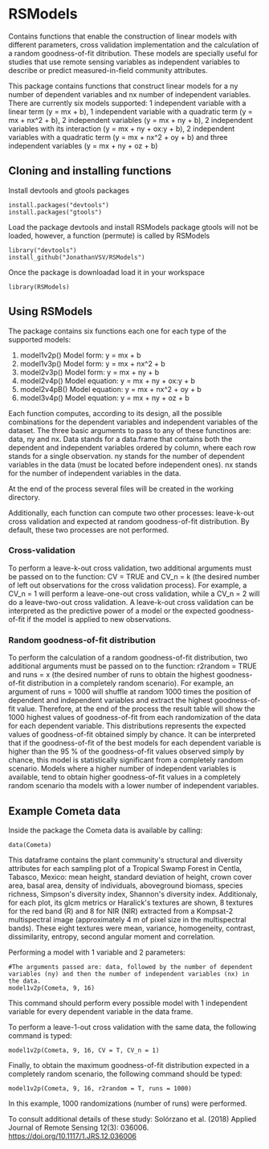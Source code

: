 # RSModels

Contains functions that enable the construction of linear models with different parameters, cross validation implementation and the calculation of a random goodness-of-fit ditribution. These models are specially useful for studies that use remote sensing variables as independent variables to describe or predict measured-in-field community attributes. 

This package contains functions that construct linear models for a ny number of dependent variables and nx number of independent variables. There are currently six models supported: 1 independent variable with a linear term (y = mx + b), 1 independent variable with a quadratic term (y = mx + nx^2 + b), 2 independent variables (y = mx + ny + b), 2 independent variables with its interaction (y = mx + ny + ox:y + b), 2 independent variables with a quadratic term (y = mx + nx^2 + oy + b) and three independent variables (y = mx + ny + oz + b)

## Cloning and installing functions
Install devtools and gtools packages

```
install.packages("devtools")
install.packages("gtools")
```
Load the package devtools and install RSModels package
gtools will not be loaded, however, a function (permute) is called by RSModels

```
library("devtools")
install_github("JonathanVSV/RSModels")
```

Once the package is downloadad load it in your workspace 

```
library(RSModels)
```

## Using RSModels

The package contains six functions each one for each type of the supported models:
1. model1v2p()
	Model form: y = mx + b
2. model1v3p()
	Model form: y = mx + nx^2 + b
3. model2v3p()
	Model form: y = mx + ny + b
4. model2v4p()
	Model equation: y = mx + ny + ox:y + b
5. model2v4pB()
	Model equation: y = mx + nx^2 + oy + b
6. model3v4p()
	Model equation: y = mx + ny + oz + b

Each function computes, according to its design, all the possible combinations for the dependent variables and independent variables of the dataset. The three basic arguments to pass to any of these functinos are: data, ny and nx. Data stands for a data.frame that contains both the dependent and independent variables ordered by column, where each row stands for a single observation. ny stands for the number of dependent variables in the data (must be located before independent ones). nx stands for the number of independent variables in the data.

At the end of the process several files will be created in the working directory.

Additionally, each function can compute two other processes: leave-k-out cross validation and expected at random goodness-of-fit distribution.  By default, these two processes are not performed. 

### Cross-validation
To perform a leave-k-out cross validation, two additional arguments must be passed on to the function: CV = TRUE and CV_n = k (the desired number of left out observations for the cross validation process). For example, a CV_n = 1 will perform a leave-one-out cross validation, while a CV_n = 2 will do a leave-two-out cross validation. A leave-k-out cross validation can be interpreted as the predictive power of a model or the expected goodness-of-fit if the model is applied to new observations.

### Random goodness-of-fit distribution
To perform the calculation of a random goodness-of-fit distribution, two additional arguments must be passed on to the function: r2random = TRUE and runs = x (the desired number of runs to obtain the highest goodness-of-fit distribution in a completely random scenario). For example, an argument of runs = 1000 will shuffle at random 1000 times the position of dependent and independent variables and extract the highest goodness-of-fit value. Therefore, at the end of the process the result table will show the 1000 highest values of goodness-of-fit from each randomization of the data for each dependent variable. This distributions represents the expected values of goodness-of-fit obtained simply by chance. It can be interpreted that if the goodness-of-fit of the best models for each dependent variable is higher than the 95 % of the goodness-of-fit values observed simply by chance, this model is statistically significant from a completely random scenario. 
Models where a higher number of independent variables is available, tend to obtain higher goodness-of-fit values in a completely random scenario tha models with a lower number of independent variables.

## Example Cometa data
Inside the package the Cometa data is available by calling:

```
data(Cometa)
```

This dataframe contains the plant community's structural and diversity attributes for each sampling plot of a Tropical Swamp Forest in Centla, Tabasco, Mexico: mean height, standard deviation of height, crown cover area, basal area, density of individuals, aboveground biomass, species richness, Simpson's diversity index, Shannon's diversity index. Additionaly, for each plot, its glcm metrics  or Haralick's textures are shown, 8 textures for the red band (R) and 8 for NIR (NIR) extracted from a Kompsat-2 multispectral image (approximately 4 m of pixel size in the multispectral bands). These eight textures were mean, variance, homogeneity, contrast, dissimilarity, entropy, second angular moment and correlation.

Performing a model with 1 variable and 2 parameters:

```
#The arguments passed are: data, followed by the number of dependent variables (ny) and then the number of independent variables (nx) in the data.
model1v2p(Cometa, 9, 16)
```

This command should perform every possible model with 1 independent variable for every dependent variable in the data frame.

To perform a leave-1-out cross validation with the same data, the following command is typed:

```
model1v2p(Cometa, 9, 16, CV = T, CV_n = 1)
```

Finally, to obtain the maximum goodness-of-fit distribution expected in a completely random scenario, the following command should be typed:

```
model1v2p(Cometa, 9, 16, r2random = T, runs = 1000)
```

In this example, 1000 randomizations (number of runs) were performed. 

To consult additional details of these study: 
Solórzano et al. (2018) Applied Journal of Remote Sensing 12(3): 036006. https://doi.org/10.1117/1.JRS.12.036006
